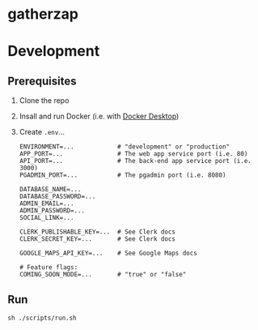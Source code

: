 # gatherzap

# Development

## Prerequisites

1. Clone the repo
2. Insall and run Docker (i.e. with [Docker Desktop](https://docs.docker.com/desktop))
3. Create `.env`...

   ```
   ENVIRONMENT=...            # "development" or "production"
   APP_PORT=...               # The web app service port (i.e. 80)
   API_PORT=...               # The back-end app service port (i.e. 3000)
   PGADMIN_PORT=...           # The pgadmin port (i.e. 8080)

   DATABASE_NAME=...
   DATABASE_PASSWORD=...
   ADMIN_EMAIL=...
   ADMIN_PASSWORD=...
   SOCIAL_LINK=...

   CLERK_PUBLISHABLE_KEY=...  # See Clerk docs
   CLERK_SECRET_KEY=...       # See Clerk docs

   GOOGLE_MAPS_API_KEY=...    # See Google Maps docs

   # Feature flags:
   COMING_SOON_MODE=...       # "true" or "false"
   ```

## Run

```
sh ./scripts/run.sh
```
